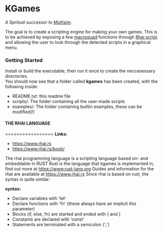 # KGames  

*A Spritual successor to [Multisim](https://github.com/kderef/multisim).*  

The goal is to create a scripting engine for making your own games.
This is to be achieved by exposing a few [macroquad](https://macroquad.rs) functions through [Rhai script](https://thai.red).
and allowing the user to look through the detected scripts in a graphical menu.

### Getting Started  

Install or build the executable, then run it once to create the neccesessary directories.  
You should now see that a folder called **kgames** has been created, with the following inside:
- README.txt: this readme file
- scripts/:   The folder containing all the user-made scripts
- examples/:  The folder containing builtin examples, these can be modified(!)


#### THE RHAI LANGUAGE
=================
**Links:**
- https://www.rhai.rs
- https://www.rhai.rs/book/

The rhai programming language is a scripting language based on- and embeddable in RUST
Rust is the language that kgames is implemented in, find out more at https://www.rust-lang.org
Guides and information for the rhai are available at https://www.rhai.rs
Since rhai is based on rust, the syntax is quite similar:

**syntax:**
- Declare variables with 'let'
- Declare functions with 'fn' (these always have an implicit *this* parameter)
- Blocks (if, else, fn) are started and ended with { and }
- Constants are declared with 'const'
- Statements are terminated with a semicolon (';')

